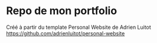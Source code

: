 # Repo de mon portfolio 
Créé à partir du template Personal Website de Adrien Luitot
https://github.com/adrienluitot/personal-website

